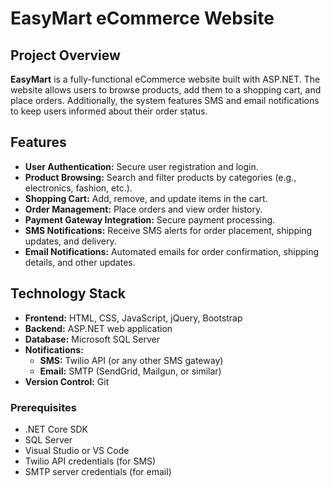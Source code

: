 # EasyMart eCommerce Website

## Project Overview

**EasyMart** is a fully-functional eCommerce website built with ASP.NET. The website allows users to browse products, add them to a shopping cart, and place orders. Additionally, the system features SMS and email notifications to keep users informed about their order status.

## Features

- **User Authentication:** Secure user registration and login.
- **Product Browsing:** Search and filter products by categories (e.g., electronics, fashion, etc.).
- **Shopping Cart:** Add, remove, and update items in the cart.
- **Order Management:** Place orders and view order history.
- **Payment Gateway Integration:** Secure payment processing.
- **SMS Notifications:** Receive SMS alerts for order placement, shipping updates, and delivery.
- **Email Notifications:** Automated emails for order confirmation, shipping details, and other updates.

## Technology Stack

- **Frontend:** HTML, CSS, JavaScript, jQuery, Bootstrap
- **Backend:** ASP.NET web application
- **Database:** Microsoft SQL Server
- **Notifications:**
  - **SMS:** Twilio API (or any other SMS gateway)
  - **Email:** SMTP (SendGrid, Mailgun, or similar)
- **Version Control:** Git



### Prerequisites

- .NET Core SDK
- SQL Server
- Visual Studio or VS Code
- Twilio API credentials (for SMS)
- SMTP server credentials (for email)

